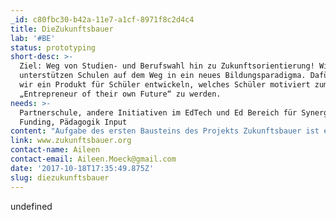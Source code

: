 ```yaml
---
_id: c80fbc30-b42a-11e7-a1cf-8971f8c2d4c4
title: DieZukunftsbauer
lab: '#BE'
status: prototyping
short-desc: >-
  Ziel: Weg von Studien- und Berufswahl hin zu Zukunftsorientierung! Wir
  unterstützen Schulen auf dem Weg in ein neues Bildungsparadigma. Dafür wollen
  wir ein Produkt für Schüler entwickeln, welches Schüler motiviert zum
  „Entrepreneur of their own Future“ zu werden.
needs: >-
  Partnerschule, andere Initiativen im EdTech und Ed Bereich für Synergien,
  Funding, Pädagogik Input
content: "Aufgabe des ersten Bausteins des Projekts Zukunftsbauer ist es, der zunehmenden Entkopplung der Schule vom Rest des Lebens und der Welt entgegenzuwirken, indem wir anregen, weg vom starren Denken in Beruf und Studium zu gehen und hin zur Selbstbildung durch individuelles und kollektives Zukunftsdenken.\r\n \r\nWir wollen Schülern einen Raum geben eigene berufliche Zukünfte experimentell zu erforschen!  Unser erster erarbeiteter Baustein hilft dem Schüler zu lernen sich selbst zu reflektieren und  von der eigenen etablierten Denkweise zu lösen um so neue Wege für sich zu finden."
link: www.zukunftsbauer.org
contact-name: Aileen
contact-email: Aileen.Moeck@gmail.com
date: '2017-10-18T17:35:49.875Z'
slug: diezukunftsbauer
---
```

undefined

